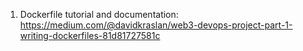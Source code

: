 1. Dockerfile tutorial and documentation: https://medium.com/@davidkraslan/web3-devops-project-part-1-writing-dockerfiles-81d81727581c
